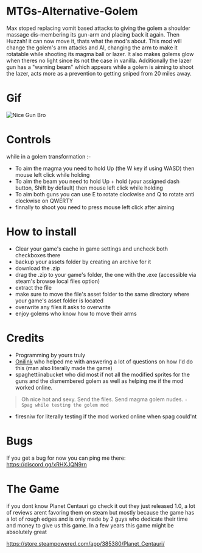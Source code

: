 # MTGs-Alternative-Golem
Max stoped replacing vomit based attacks to giving the golem a shoulder massage dis-membering its gun-arm and placing back it again. Then Huzzah! it can now move it, thats what the mod's about.
This mod will change the golem's arm attacks and AI, changing the arm to make it rotatable while shooting its magma ball or lazer. It also makes golems glow when theres no light since its not the case in vanilla. Additionally the lazer gun has a "warning beam" which appears while a golem is aiming to shoot the lazer, acts more as a prevention to getting sniped from 20 miles away.

# Gif
![Nice Gun Bro](https://github.com/user-attachments/assets/d05fcb03-8472-4765-ac36-a00d1fa85117)

# Controls

while in a golem transformation :-

- To aim the magma you need to hold Up (the W key if using WASD) then mouse left click while holding
- To aim the beam you need to hold Up + hold (your assigned dash button, Shift by default) then mouse left click while holding
- To aim both guns you can use E to rotate clockwise and Q to rotate anti clockwise on QWERTY
- finnally to shoot you need to press mouse left click after aiming

# How to install 
- Clear your game's cache in game settings and uncheck both checkboxes there
- backup your assets folder by creating an archive for it
- download the .zip
- drag the .zip to your game's folder, the one with the .exe (accessible via steam's browse local files option)
- extract the file
- make sure to move the file's asset folder to the same directory where your game's asset folder is located
- overwrite any files it asks to overwrite
- enjoy golems who know how to move their arms

# Credits
- Programming by yours truly 
- [Onilink](http://ic.onidev.fr/en/index.html) who helped me with answering a lot of questions on how I'd do this (man also literally made the game)
- spaghettiinabucket who did most if not all the modified sprites for the guns and the dismembered golem as well as helping me if the mod worked online.
> Oh nice hot and sexy.
Send the files.
Send magma golem nudes.
> `- Spag while testing the golem mod`
- firesniw for literally testing if the mod worked online when spag could'nt

# Bugs
If you get a bug for now you can ping me there: https://discord.gg/xRHXJQN9rn

# The Game
if you dont know Planet Centauri go check it out they just released 1.0, a lot of reviews arent favoring them on steam but mostly because the game has a lot of rough edges and is only made by 2 guys who dedicate their time and money to give us this game. In a few years this game might be absolutely great 

https://store.steampowered.com/app/385380/Planet_Centauri/

